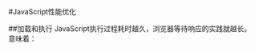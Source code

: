 #JavaScript性能优化

##加载和执行
	JavaScript执行过程耗时越久，浏览器等待响应的实践就越长。  
	意味着：<script>标签每次出现都霸道的样页面等待脚本的解析和执行。无论当前的JavaScript代码是内嵌的还是包含在外链文件中，页面的下载和渲染都必须停下来等待脚本的执行完成。这是页面生存周期的必要环节，因为脚本执行过程中可能会修改页面内容，  
-	脚本位置  
	+	理论上来讲，把于样式和行有关的脚本文件放在一起。并预先加载他们，有助于确保页面渲染和交互的正确性。由于脚本回阻塞页面其他资源的下载，应次推荐将所有script标签经可能的放到body标签底部，以减少对整个页面下载的影响。
-	阻止脚本  
	+	由于每个script标签出事下载是都会租塞页面渲染，所以减少页面包含的script标签数量，有助于改善这种情况。
-	无阻塞脚本  
	+	JavaScript倾向于阻止浏览器的某些处理过程，如处理http请求呵用户页面更新，见好骚JavaScript文件大小并闲置http请求数仅仅是创建响应迅速web应用的第一步，无阻塞脚本的秘诀在于，在页面加载完成后才加载JavaScript代码。用转业属于来说这意味着Window对象的load事件触发后再下载脚本，有多重方式可以实现这一效果。  
-	延迟的脚本  
	+	HTML4为script标签定义了一个扩展属性：defer。Defer属性指明本元素所包含的脚本不会修改DOM，因此代码能够安全的延迟执行。带defer的script标签可以放置在文档的任何位置，任何带有defer属性的script元素在DOM完成加载之前都不会被执行。无论内嵌还是外链，都是如此。  
`<script type="text/javascript" src="../*.js" defer></script>` 
-	动态脚本元素  
	由于文档对象模型DOM的存在，可以用JavaScript动态创建HTML中的所有内容。
	  
```
var script = document.createElement('script');
script.type = 'text/javascript'; 
//Firefox,opera,Chrome,Safari
script.onload = function(){
	alert('Script loaded')
} 
//IE
// 'uninitialized' 初始状态
// 'loading' 开始下载
// 'loaded' 下载结束
// 'interactive' 数据完成下载但尚不可用
// 'complete' 所有数据已准备就绪
script.onreadystatechange = function(){
	if(script.readyState == 'load' || script.readyState == 'complete'){
		script.onreadystatechange = null;
		alert('Script loaded.')
	}
}

script.src = 'file.js';
document.getElementByTagName[0].appendChild(script);

//在大多数情况下，我们只需要使用一个单一的方法来动态加载JavaScript文件，下边我们对其进行封装  
function loadScript(url,callback){
	var script = document.createElement('script');		script.type = 'text/javascript';
	if(script.readyState){//IE
		script.onreadystatechange = function(){
			if(script.readyState == 'load' || script.readyStat == 'complete'){
				script.onreadystatechange = null;
				callback();
			}
		}
	}else{//其他浏览器
		script.onlad = function(){
			callback();
		}
	}
	
	script.src = url;
	document.getElementByTagName('head')[0].appChild(script);
}

//加载单个文件
loadScript('...js',function(){
	alert('file is loaded');
})
//如果动态加载文件 并且需要注意加载顺序的话，为了确保加载顺序 可以将下载操作串联起来
loadScript('...js',function(){
	loadScript('...js',function(){
		loadScript('...js',function(){
			alert('file is loaded');
		})
	})	
})
```    

-	XMLHttpRequest 脚本注入  
	>	另一种无阻脚本加载脚本的方法是使用XMLHttpRequest(XHR)对象获取脚本并注入页面中 

	
```
var xhr = new XMLHttpRequest();
xhr.open('get','xx.js',true);
xhr.onreadystatechange = function(){
	if(xhr.readyState == 4){
		if(xhr.status >= 200 && xhr.status < 300 || xhr.status == 304){
			var script = document.createElement('script');
			script.type = 'text/javascript';
			script.text = xhr.responseText;
			document.body.appendChild(script);
		}
	}
}

xhr.send(null);
```

-	推荐使用无阻塞模式  
>	向页面中添加大量JavaScript的推荐方法需要两步：    

	+	1.先添加动态加载所需的代码。  
	+	2.然后加载初始化页面所需的剩下代码。  
	+	因为第一部分代码经可能的精简甚至可能只包含loadScript() 函数，他下载执行都很快，不会对页面邮太多影响，一旦初始代码就为，就用他来加载剩余的JavaScript.  
  


``` 
	<script type="text/javascript" src='loader.js'></script>
	<script>
		loadScript('xx.js',function(){
			Application.init();
		})
	</script>
```

##	 数据存取	
	计算机科学中有一个经典的问题是通过改变数据的存储位置来获取最佳的读写性能，  
	数据存储关系到代码执行过程中的数据的检索速度  

-	JavaScript中有一下四中基本的数据存储位置  
	+	字面量：字面量只代表自身，不存储在特定的位置。  
	JavaScript中的字面量有：字符串，数字，布尔值，对象，数组，函数，正则表达式，以及特殊的Null和undefined值。
	+	本地变量：开发人员使用关键字var定义的数据存储单元  
	+	数组元素：存储在JavaScript数组对象内部，以数字作为索引  
	+	对象成员：存储在JavaScript对象内部，以字符串作为索引
	
-	管理作用域  
>	作用域概念是理解JavaScript的关键所在，不仅仅从性能角度，还包括从功能的角度，作用域对JavaScript邮许多影响，从确定那些变量可以被函数访问，到确定this的赋值。JavaScript作用域同样关系到性能，要理解速度和作用域的关系，首先要理解作用域的工作原理。
-	作用域链和标识符解析
>	每一个JavaScript函数都表示为一个对象，更确切的说，是Function对象的一个实例。Function对象同其他对象一样，拥有可以编程访问的属性，和一系列不能通过代码访问而仅供JavaScript引擎存取的内部属性。其中一个内部属性是[[Scope]]，由ECMA-262标准第三版定义。  
>>	[[Scope]]包含了一个函数被创建的作用域对象集合。这个集合被成为函数的作用域链，它决定那些数据能被函数访问。函数作用域中的每个对象被称为一个可变对象，每个对象都以‘键值对‘的形式存在。当一个函数创建后，[[Scope]]的作用链会被创建此函数的作用域中的可访问的数据对象所填充。<br>
>>执行函数时会创建一个称为执行环境(execution context)的内部对象。一个执行环境定义了一个函数执行时的环境。函数每次执行环境都是独一无二的，所以多次调用同一个函数就会导致创建多个执行环境。当函执行完毕，执行环境就会被销毁。<br>
每个执行环境都有自己的作用域链，用于解析标识符。当执行环境被创建时，他的作用域链初始化为当前运行函数的[[Scope]]属性中的对象。<br>
在函数执行过程中，每遇到一个变量，都会经历一次标识符解析过程以决定从哪里获取或者存储数据。
-	标识符解析的性能
	标识解析是有代价的。一个表示符所在的位置越深，它的读写速度就越慢。因此，函数中读写局部变量总是最快的，而读写全局变量通常是最慢的(优化JavaScript引擎在某些情况下能有所改善)。  
	注：全局变量总是总是存在于执行环境作用域链的最末端，因此它也是最远的。  
	经验法则：如果某个夸作用域的值在一个函数内部被引用一次以上，那么就应该把它存储在局部变量里。
-	改变作用域链  
	>	一般来说，一个执行环境的作用域链是不会改变的。但是有两个语句可以在执行时临时改变作用域链。  

	+	第一个是with语句。  
	>	with 语句用来给对象的所有属性创建了一个变量。  一个新的变量被创建，它包含了参数指定对象的所有属性。这个对象被推入作用域链的首位，这意味着函数所有的局部变量处于第二个作用域链对象中，因此访问的代价更高了。  因此，最好避免使用with语句。
	+	第二个是try-catch语句  
	>	try-catch中的catch语句同样有相同的效果。当try中的代码发生错误，执行过程会自动跳转到catch子句。然后把异常对象推入一个变量对象并置于作用域链的首位。但是，catch语句一旦执行完毕，作用域链就会返回之前的状态    
	
	```
	try{
		methodThatMightCanuseAnError();
	}catch(ex){
		console.log(ex.message);//作用域链再在这里发生改变
	}
	```
	>	 如果使用得当，try-catch是个非常有用的语句，因此不完全弃用。首先，try-catch语句不应该用来解决JavaScript错误，如果知道某个错误经常出现那说明代码本身就用问题，应该尽早修复。其次应该尽量简化代码来是的catch子句对性能的影响最小化。一种推荐的方式是将错误委托给一个函数来处理栗子如下：  
	
	```
	try{
		methodThatMightCauseAnError()
	}catch(ex){
		handleError(ex)//委托给错误处理函数
	}
	//函数handleError是catch子句中唯一执行的代码。带函数接受错误产生的异常对象为参数，你可以适当灵活的处理错误。由于只执行一条语句，且没有局部变量的访问，作用域链的临时改变就不会影响代码性能。
	```
-	动态作用域
>	无论是with语句还是try-catch子句，或是包含eval()的函数，都被认为是动态作用域，动态作用域只存在与代码执行的过程中，因此无法通过静态分析(查看代码结构)检测出来。经过优化后的JavaScript引擎，尝试通过分析代码来确定那些变量可以在特定的时候被访问。这些引擎试图避开传统作用域链的查找，取代以标识符索引的方式进行快速查找。当涉及动态作用域时，这种优化就失效了。脚本引擎它必须切换回较慢的基于哈希表的标识符识别方式，这更像是传统的作用域链查找。因此，只有在确实有必要时才推荐使用动态作用域链。
-	闭包，作用域和内存
>	闭包是JavaScript最强大的特性之一，它允许函数访问局部作用域之外的数据。通常来说，函数的活动对象会随着执行环境一同销毁。但引入闭包时，由于引用仍然从在于闭包的[[Scope]]属性中，因此激活对象无法被销毁。这意味这脚本中的闭包于非闭包函数相比，需要更多的内存开销。
-	对象成员
>	对象成员包括属性和方法。在JavaScript中，二者有些许差异。一个被命名的对象成员能包含任何数据类型。既然函数也是一个对象，那么对象成员处传统的数据类型外，还可以包含函数。当一个被命名的成员引用了一个函数，该成员就被称为一个“方法”，相反，引用了非函数类型的成员就被成为“属性”。
-	原型
>	JavaScript中的对象是基于原型的。原型是其他对象的基础，它定义了一个新创建的对象所包含的成员列表。<br>
>	对象通过一个内部属性绑定到它的原型。在Firefox，chrome，Safari浏览起中，这个属性 _proto_ 对开发者可见，而其他浏览器却不允许脚本访问此属性。一旦创建一个内置对象（如object或Array）的实例，它会自动拥有一个Object实例作为原型。  
>	对象可以有两种成员：实例成员（也成为own成员）和原型成员。实例成员直接存在于对象实例中，原型成员则从对象原型继承而来。
-	原型连  
>	对象的原型决定了实例的类型。默认情况下，所有对象都是对象（Object）的实例，并继承了所有基本方法和属性。  
>	搜索实例成员比从字面量或者局部变量中读取数据代价更高，再加上遍历原型连带来的开销，让性能成为了很大问题。
-	嵌套成员  
>	由于对象的成员可能包含其他成员。每次遇到操作符，嵌套成员会导致JavaScript引擎会搜索所有对象成员。  
>	因此对象成员嵌套的越深，读取速度就会越慢
-	缓存对象成员值
>	通常来说，函数中如果要多次读取同一个对象属性，最佳做法是将属性值保存到局部变量中。局部变量能用来替代属性以避免多次查找带来的性能开销。特别是在处理嵌套对象成员时，会明显提升执行速度。  
<br>  

## DOM编程  
 
-	浏览器中的DOM
	+	文档对象模型（DOM）是一个独立于语言的，用于操作XML和HTML文档的程序接口（API）。  
	+	尽管DOM是个于语言无关的API，它在浏览器中的接口却是用JavaScript实现的。  
	+	浏览器中会吧DOM和JavaScript独立实现。
	+	两个相互独立的功能只要通过借口彼此连接，就会产生消耗，访问DOM的次数越多，消耗的性能也就越高，因此应该尽可能的减少消耗
-	DOM访问于修改  
	+	修改DOM元素会导致浏览器重新计算机页面的几何结构。  
	+	在循环中修改DOM会产生极大的性能开销，最好是讲需要修改的内容使用局部变量保存，一次性写入。  
	+	innerHTML 对比DOM方法  
	+		在老浏览器中innerHTML要比DOM方法生稍快一些，在新版的浏览器中，则相差无几。   
	
	+	节点克隆    
	>使用DOM方法更新页面内容中另一个途径是克隆已有元素，而不是创建新元素，换句话说就是使用document.cloneNode(elem[已存在节点])替换document.createElement().   
	在大多数浏览器中，克隆元素都要稍快于新建元素，但也不是特别名信啊。  
	
	+	HTML集合  
	+		html集合是包含了DOM节点引用的类的数组对象。  

		-	document.getELementsByName('name') //所有name等于name的元素
		-	document.getELementsByClassName(‘class’)  //所有class等于class的元素
		-	document.getElementsByTagName([p,div...])  //元素标签获取所有的节点 
	
		-	document.images //页面中所有的图片  
		-	document.links //所有a元素  
		-	document.forms //所有表单  
		
	>	访问集合元素时，我们应该先使用局部变量保存DOM集合，然后对局部变量进行遍历或者访问。  
	
	+	遍历DOM  
	+		DOM API提供了多种方法来读取文档中的特定部分。  
		-	获取DOM元素  
		>	可以使用childNodes得到元素集合，或者使用nextSibling 来获取每个相邻元素  在IE7 和IE6中nextSibling要比childNodes快很多。  
		
		-	元素节点  
		>	大部分浏览器中提供获取DOM元素的方法，而且效率要比JavaScript高很多。 
		
		<table>
			<tr>
				<th>属性名</th><th>被替代的属性</th>
			</tr>
			<tr>
				<td>children</td>
				<td>childNodes</td>
			</tr>
			<tr>
				<td>childElementCount</td>
				<td>childNode.length</td>
			</tr>
			<tr>
				<td>firstElementChild</td>
				<td>firthChild</td>
			</tr>
			<tr>
				<td>lastElementChild</td>
				<td>lasteChild</td>
			</tr>
			<tr>
				<td>nextElementSibling</td>
				<td>nextSibling</td>
			</tr>
			
			<tr>
				<td>previousElementSibling</td>
				<td>previousSibling</td>
			</tr>
		</table>   
		
		-	选择器API  
		>		对DOM中的特定元素操作时，开发者通常需要比较getElementById()和getElementBtTagName()更好的控制，  
				有时候，为了得到需要的元素列表，需要组合调用他们并遍历返回的节点，但是这种繁密的操作过程效率低下。  
				另一方面，如果浏览器支持的情况下可以使用querySelector(‘css选择器’)得到单个元素或者使用querySelectorAll(‘css选择器’)  
				来的到一个元素列表。  
		
-	重绘于重排  
	浏览器下载完页面中所有的组建：HTML标记，Javascript，CSS，图片之后会生成两个内部数据结构  
	1.DOM    
	>		表示页面结构  
	
	2.渲染树    
	>		表示DOM节点应该怎么显示  
	
	+	DOM树中的每一个需要显示的节点在渲染树中至少存在一个对应的节点(隐藏的DOM元素在渲染树中没有对应的节点)，渲染树中的节点被称为“帧(frames)”或“盒（boxes）”，符合CSS模型定义，理解页面元素为一个具有内边距（padding），外边距（margin），边框（border）和位置（position）的盒子。一旦DOM和渲染树构建完成，浏览器就开始显示（绘制 paint）页面元素。  
	+	当DOM的变化影响了元素的几何属性（宽和高），浏览器会使渲染树中收到影响的部分失效，并重新构造渲染树，这个过程叫做“重绘（reflow）”。完成重拍后，浏览器会重新绘制受影响的部分到屏幕中的过程称为“重拍（repaint）”  ，只要不改变也页面元素的几何属性，都不会重拍和重绘。  
	+	重排发生的时机  
		-	添加或者删除可见的DOM元素  
		-	元素位置改变   
		-	元素的尺寸改变（包括：外边距，内边距，边框宽度，宽度，高度等属性改变）  
		-	内容改变（文本改变或者图拍你被另外一个不同尺寸的图片替代）  
		-	页面渲染器初始化  
		-	浏览器窗口尺寸改变  
	+	渲染树变化的排队与刷新  
	>		由于每次重拍都会产生计算消耗，大多数浏览器通过队列化修改该并批量执行来优化重排过程，获取布局信息的操作会导致队列刷新并立即执行。  
		-	offsetTop，offsetLeft，offsetWidth，offsetHeight  
		-	scrollTop ...  
		-	clientTop ...  
		-	getComputedStyle() || (currentStyle in IE)   
		注：在修改过程中应该避免使用以上属性。他们都会导致刷新渲染队列，即使只是获取最近未发生改变的或者最新改变无关的布局信息。		
  
  	+	最小化重绘与重排  
  		1.改变样式    
  		>		合并所有的改变吼一西处理，这样只会修改DOM一次。比如使用添加CLass   
  		  
  		2.批量修改DOM  		
  		-  使元素脱离文档流  
  		-	对其应用多重改变  
  		-	把元素带回文档中    
  		
  		3.缓存布局信息  
  		缓存布局信息可以减少获取布局信息而导致浏览器重排和重绘的次数。  
  		
  		4.让元素脱离动画流  
  		-	使用绝对定位的页面上的动画元素，将其脱离文档流  
  		-	让元素动起来，当它扩大是，会临时覆盖部分页面，但这只是页面一个小区域的重绘过程，不会产生重绘和页面的大部分内容。  
  		-	当动画结束时恢复定位。从而只会移一次文档的其他元素。  
  		
  		5.IE和hover  
  		>	在IE7开始，IE允许任何元素(严格模式下)上使用：hover这个CSS伪类选择器。但是如果在大量元素使用了:hover，那么就会降低响应速度，在IE8下更明显。   
  		 
  		+	所谓的标准模式是指，浏览器按W3C标准解析执行代码；怪异模式则是使用浏览器自己的方式解析执行代码，因为不同浏览器解析执行的方式不一样，所以我们称之为怪异模式。浏览器解析时到底使用标准模式还是怪异模式，与你网页中的DTD声明直接相关，DTD声明定义了标准文档的类型（标准模式解析）文档类型，会使浏览器使用相应的方式加载网页并显示，忽略DTD声明,将使网页进入怪异模式(quirks mode)。  
  		+	如果你的网页代码不含有任何声明，那么浏览器就会采用怪异模式解析，便是如果你的网页代码含有DTD声明，浏览器就会按你所声明的标准解析。  
  		‘
		+	<!DOCTYPE html PUBLIC "-//W3C//DTD HTML 4.01 Transitional//EN" "http://www.w3.org/TR/html4/loose.dtd">’ 一个HTML4文档声明  
		
		5.事件委托  
		>		当页面中存在大量元素，而且每一个都要一次或多次绑定事件(如click)时，这种情况可能会影响性能。  
			每一个事件绑定都是有代价的，要么是加重了有诶安负担(更多的标签或者JavaScript代码)，  
			要么是增加里运行时间，需要访问和修改的DOM元素越多，应用程序也就越慢，一个简单呐而优雅的处理DOM事件的技术就是事件委托。   
			
		>	事件委托：事件逐层冒泡并能被父元素捕获，使用事件代理，只需给外层元素绑定一个事件处理器，处理所有子元素上触发的事件。  
		
		+	根据DOM标准，每个事件都要精力三个节点：  
			- 	捕获  
			-	到达目标  
			-	冒泡  
			>	IE不支持事件捕获，但是通过事件冒泡就可以实现委托
  		  
```
<!DOCTYPE html>
<html lang="en">
<head>
	<meta charset="UTF-8">
	<title>demo</title>
</head>
<body>
	<div>
		<ul class="menu">
			<li><a href="xxxx"></a></li>
		</ul>
	</div>
	<script>
		document.getElementById('menu').addEventListener('click',function(e){
			//浏览器  
			var e = e || window.event;
			var target = e.target || e.srcElement;
			var pageid,hrefparts;
			//是否为链接 非链接点击则退出  
			if(target.nodeName !== 'A'){
				return
			}

			//从链接中找到页面ID  
			hrefparts = target.href.split('/');
			pageid = hrefparts[hrefparts.length-1];
			pageid = pageid.replace('.html','');

			//更新页面  
			ajaxRequest('xhr.php?page='+= id,urdataPageContent);

			//浏览器阻止默认行为并取消冒泡  
			if(typeof e.preventDefault == 'function'){
				e.preventDefault();
				e.stopPropagation();
			}else{
				e.returnValue = false;
				e.cancelBubble = true;
			} 
		},true)
	</script>
</body>
```  

##算法和流程控制  
		代码的整体结构是影响速度的主要是因素之一。代码的组织结构和解决具体问题的思路是影响代码性能的主要因素。  
		  
		
####循环  
		在大多数语言中，代码执行时间大部分消耗在循环中。循环处理是最常见的编程模式之一，也是提升性能的必须关注的药店之一。  
		在JavaScript中循环对性能的影响至关重要，因为死循环或长时间运行的循环会严重影响用户性能。   
		
		
-	循环的类型  

		ECMA-262标准第三版定义了JavaScript的基本语法和行为，其中邮四种循环； 
``` 
	//1.for循环 由四个部分组成：初始化、前测条件、后执行体、循环体
	for(var i=o; i<10;i++){
		//循环体
	}
	
	//2.while循环，是最简单呐的循环，由一个前测条件和一个循环结构组成
	var i =10;
	while(i > 0){
		//循环体
		i--
	}
	
	//3.do-while循环 由循环体和后侧条件组成； 循环体至少会执行一次，而后由后侧条件判断是否继续执行。
	var i=10;
	do{
		//循环体  
		
	}while(i-- > 0)	
	
	//4.for-in循环，它可以枚举任何对象的属性
	for(var pop in obj){
		//循环主体
	}
```  

-	循环性能  
>	不断引发循环性能争论的源头是循环类型的选择。在JavaScript提供的四种循环类型中，只有fon-in循环比其它几种明显要慢  
如果循环类型与性能无关，可以选择优化：每次迭代的处理事务；迭代的次数，  
通过减少这两者汇总的一个或者全部的时间开销，就可以提升循环的整体性能。  

	1.减少迭代的工作量  
	>	一个提升循环整体速度的最好方式是闲置循环中耗时操作的数量  
	  
	```
	for(var i=0 ; i<item.length;i++){
			//循环体
		}
		
		// 这么写 只有咋第一次循环的是偶才会查询元素
		for(i=0,len = item.length;i<len;i++){
			//循环体  

		}

		//倒序循环
		var i =item.length;
		for(i--){
			//循环体
		}

		// PS：倒序循环是一种通用的性能优化方法，但一般来说不容易理解，在JavaScript中倒序循环可以略微提升性能，前提是排除那些额外操作带来的影响
	```	  
	2.减少迭代次数  
	>	即使是循环体中执行最快的代码，累计迭代上千次也会变慢下来.其次循环提运行带来小的一部分内容开销，这增加了总体运行时间。  
	
	-	“Duff‘s Device” 是一个循环提展开技术，它使得一次迭代中实际执行了多次迭代的操作，  
	
	```
	I
		//有个小问题 最后一次循环没有打印出来  后期研究
		
		以上循环可以优化为下面的方式  减少判断次数 
		
	```
	-	"Duff's Device" 背后的基本理你俺是：每次循环中嘴都可调用8次process()，循环的总数除以8。由于不是所有的狮子都能被8整除，变量startAt来存放余数，表示一次循环中间调用多少次process()	;  

-	基于函数的迭代  
	+	ECMA-262标准第四版引入了一个新的原生数组方法：forEach()；此方法比那里一个数组的左右吃呢公园，并在每个成员上执行一个函数，要运行的函数作参数传给forEach，并在调用时接受三个参数，分别是：当前函数的值，索引以及数组本身，
	
	```
	.item.forEach(function(value,index,array){
		//do something
	})
	``` 

####条件语句  
		与循环的原理类似，条件表达式决定了JavaScript运行流的走向  

-	if-else 对比 switch  
>	条件数量越大，越倾向与使用switch而不是if-else，这通常归结于代码的易读性。  


-	优化 if-else  
>	优化if-else的目标是：最下滑到达正确分支前所需判断的条件数量。最简单的优化方案就是确保最可能出现的条件放在首位。  

-	查找表  
>	 查找表的优点是不用书写任何条件判断语句，几遍候选值数量增加，也几乎不会产生额外的性能开销。  

-	递归  
>	使用递归可以吧复杂的算法变得简单。
>	递归函数的潜在问题是种植条件并不明确或缺少终止条件导致函数长时间运行，并使得用户界面处于假死状态。  
>	递归函数还可能遇到浏览器的“调用栈大小限制"  

-	调用栈限制  
>	JavaScript引擎支持的递归数量与JavaScript调用栈大小直接相关。只有个IE除外，他的调用栈与系统的空闲内从有关，而其他所有的浏览器都有固定数量的调用栈限制  

-	递归模式  
>	当遇到调用栈大小限制是，首先应该检查代码中的递归实例。